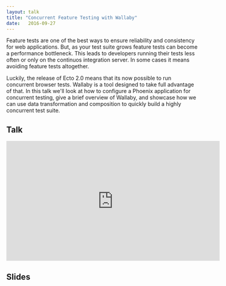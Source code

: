 ```yaml
---
layout: talk
title: "Concurrent Feature Testing with Wallaby"
date:   2016-09-27
---
```


Feature tests are one of the best ways to ensure reliability and consistency for web applications. But, as your test suite grows feature tests can become a performance bottleneck. This leads to developers running their tests less often or only on the continuos integration server. In some cases it means avoiding feature tests altogether.

Luckily, the release of Ecto 2.0 means that its now possible to run concurrent browser tests. Wallaby is a tool designed to take full advantage of that. In this talk we'll look at how to configure a Phoenix application for concurrent testing, give a brief overview of Wallaby, and showcase how we can use data transformation and composition to quickly build a highly concurrent test suite.

## Talk

<iframe width="560" height="315" src="https://www.youtube.com/embed/TjOXbDJ-yw8" frameborder="0" allow="accelerometer; autoplay; encrypted-media; gyroscope; picture-in-picture" allowfullscreen></iframe>

## Slides

<script async class="speakerdeck-embed" data-id="2419ae2779e3445caa89826370054db5" data-ratio="1.77777777777778" src="//speakerdeck.com/assets/embed.js"></script>
